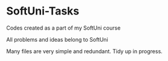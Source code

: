 # SoftUni-Tasks
Codes created as a part of my SoftUni course

All problems and ideas belong to SoftUni

Many files are very simple and redundant. Tidy up in progress.
